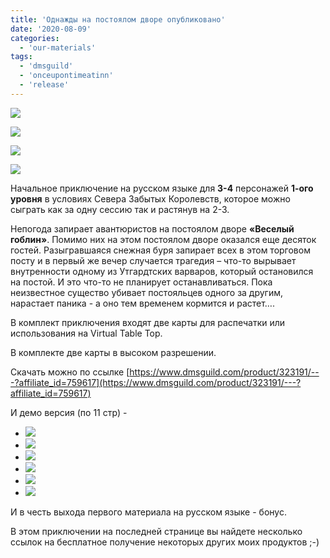 ```yaml
---
title: 'Однажды на постоялом дворе опубликовано'
date: '2020-08-09'
categories:
  - 'our-materials'
tags:
  - 'dmsguild'
  - 'onceupontimeatinn'
  - 'release'
---
```


![](https://cyborgsandmages.files.wordpress.com/2020/08/d0a1d0bbd0b0d0b9d0b41.png?w=724)

![](https://cyborgsandmages.files.wordpress.com/2020/08/onceupontimeatinncover01.png?w=725)

![](https://cyborgsandmages.files.wordpress.com/2020/08/floor-1-numbered.jpg?w=1024)

![](https://cyborgsandmages.files.wordpress.com/2020/08/floor-2-numbered.jpg?w=1024)

Начальное приключение на русском языке для **3-4** персонажей **1-ого уровня** в условиях Севера Забытых Королевств, которое можно сыграть как за одну сессию так и растянув на 2-3.

Непогода запирает авантюристов на постоялом дворе **«Веселый гоблин»**. Помимо них на этом постоялом дворе оказался еще десяток гостей. Разыгравшаяся снежная буря запирает всех в этом торговом посту и в первый же вечер случается трагедия – что-то вырывает внутренности одному из Утгардтских варваров, который остановился на постой. И это что-то не планирует останавливаться. Пока неизвестное существо убивает постояльцев одного за другим, нарастает паника - а оно тем временем кормится и растет….

В комплект приключения входят две карты для распечатки или использования на Virtual Table Top.

В комплекте две карты в высоком разрешении.

Скачать можно по ссылке [https://www.dmsguild.com/product/323191/---?affiliate_id=759617](https://www.dmsguild.com/product/323191/---?affiliate_id=759617)

И демо версия (по 11 стр) -

- ![](https://cyborgsandmages.files.wordpress.com/2020/08/preview1-11.png)
- ![](https://cyborgsandmages.files.wordpress.com/2020/08/preview1-11_1.png)
- ![](https://cyborgsandmages.files.wordpress.com/2020/08/preview1-11_2.png)
- ![](https://cyborgsandmages.files.wordpress.com/2020/08/preview1-11_3.png)
- ![](https://cyborgsandmages.files.wordpress.com/2020/08/preview1-11_4.png)
- ![](https://cyborgsandmages.files.wordpress.com/2020/08/preview1-11_5.png)

И в честь выхода первого материала на русском языке - бонус.

В этом приключении на последней странице вы найдете несколько ссылок на бесплатное получение некоторых других моих продуктов ;-)
